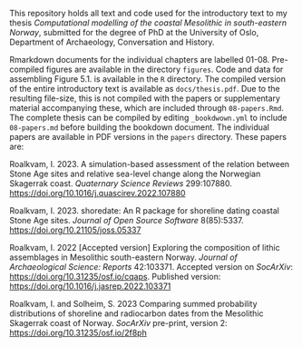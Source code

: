 This repository holds all text and code used for the introductory text to my thesis *Computational modelling of the coastal Mesolithic in south-eastern Norway*, submitted for the degree of PhD at the University of Oslo, Department of Archaeology, Conversation and History.

Rmarkdown documents for the individual chapters are labelled 01-08. Pre-compiled figures are available in the directory `figures`. Code and data for assembling Figure 5.1. is available in the `R` directory. The compiled version of the entire introductory text is available as `docs/thesis.pdf`. Due to the resulting file-size, this is not compiled with the papers or supplementary material accompanying these, which are included through `08-papers.Rmd`. The complete thesis can be compiled by editing `_bookdwown.yml` to include `08-papers.md` before building the bookdown document. The individual papers are available in PDF versions in the `papers` directory. These papers are:

Roalkvam, I. 2023. A simulation-based assessment of the relation between Stone Age sites and relative sea-level change along the Norwegian Skagerrak coast. *Quaternary Science Reviews* 299:107880. https://doi.org/10.1016/j.quascirev.2022.107880

Roalkvam, I. 2023. shoredate: An R package for shoreline dating coastal Stone Age sites. *Journal of Open Source Software* 8(85):5337. https://doi.org/10.21105/joss.05337

Roalkvam, I. 2022 [Accepted version] Exploring the composition of lithic assemblages in Mesolithic south-eastern Norway. *Journal of Archaeological Science: Reports* 42:103371. Accepted version on *SocArXiv*: https://doi.org/10.31235/osf.io/cqaps. Published version: https://doi.org/10.1016/j.jasrep.2022.103371

Roalkvam, I. and Solheim, S. 2023 Comparing summed probability distributions of shoreline and radiocarbon dates from the Mesolithic Skagerrak coast of Norway. *SocArXiv* pre-print, version 2: https://doi.org/10.31235/osf.io/2f8ph
